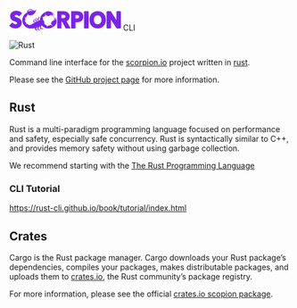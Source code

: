 [![scorpion.io](https://raw.githubusercontent.com/brettwilcox/brettwilcox/master/docs/images/scorpion.png)][link1] CLI

![Rust](https://github.com/scorpion/cli/workflows/Rust/badge.svg)

Command line interface for the [scorpion.io](https://scorpion.io) project written in [rust](https://www.rust-lang.org).

Please see the [GitHub project page](https://github.com/scorpion/cli) for more information.

## Rust

Rust is a multi-paradigm programming language focused on performance and safety, especially safe concurrency. Rust is syntactically similar to C++, and provides memory safety without using garbage collection.

We recommend starting with the [The Rust Programming Language](https://doc.rust-lang.org/book/)

### CLI Tutorial

<https://rust-cli.github.io/book/tutorial/index.html>

## Crates

Cargo is the Rust package manager. Cargo downloads your Rust package’s dependencies, compiles your packages, makes distributable packages, and uploads them to [crates.io](https://crates.io), the Rust community’s package registry.

For more information, please see the official [crates.io scopion package](https://crates.io/crates/scorpion).

[link1]: https://github.com/scorpion